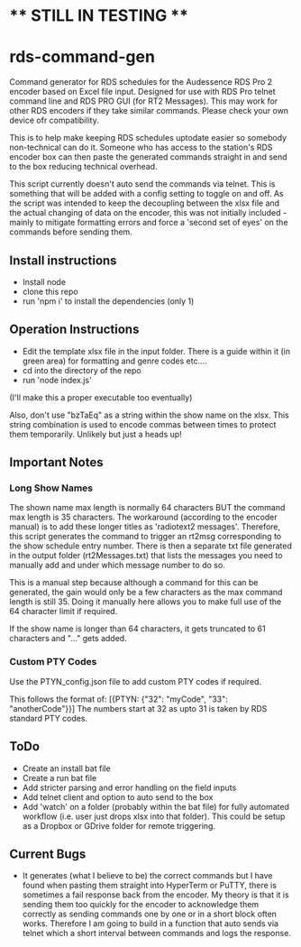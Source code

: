 # ** STILL IN TESTING **

# rds-command-gen

Command generator for RDS schedules for the Audessence RDS Pro 2 encoder based on Excel file input. Designed for use with RDS Pro telnet command line and RDS PRO GUI (for RT2 Messages). This may work for other RDS encoders if they take similar commands. Please check your own device ofr compatibility.

This is to help make keeping RDS schedules uptodate easier so somebody non-technical can do it. Someone who has access to the station's RDS encoder box can then paste the generated commands straight in and send to the box reducing technical overhead.

This script currently doesn't auto send the commands via telnet. This is something that will be added with a config setting to toggle on and off. As the script was intended to keep the decoupling between the xlsx file and the actual changing of data on the encoder, this was not initially included - mainly to mitigate formatting errors and force a 'second set of eyes' on the commands before sending them.

## Install instructions

- Install node
- clone this repo
- run 'npm i' to install the dependencies (only 1)

## Operation Instructions

- Edit the template xlsx file in the input folder. There is a guide within it (in green area) for formatting and genre codes etc....
- cd into the directory of the repo
- run 'node index.js'

(I'll make this a proper executable too eventually)

Also, don't use "bzTaEq" as a string within the show name on the xlsx. This string combination is used to encode commas between times to protect them temporarily. Unlikely but just a heads up!

## Important Notes

### Long Show Names

The shown name max length is normally 64 characters BUT the command max length is 35 characters. The workaround (according to the encoder manual) is to add these longer titles as 'radiotext2 messages'. Therefore, this script generates the command to trigger an rt2msg corresponding to the show schedule entry number. There is then a separate txt file generated in the output folder (rt2Messages.txt) that lists the messages you need to manually add and under which message number to do so.

This is a manual step because although a command for this can be generated, the gain would only be a few characters as the max command length is still 35. Doing it manually here allows you to make full use of the 64 character limit if required.

If the show name is longer than 64 characters, it gets truncated to 61 characters and "..." gets added.

### Custom PTY Codes

Use the PTYN_config.json file to add custom PTY codes if required.

This follows the format of:
[{PTYN: {"32": "myCode", "33": "anotherCode"}}]
The numbers start at 32 as upto 31 is taken by RDS standard PTY codes.

## ToDo

- Create an install bat file
- Create a run bat file
- Add stricter parsing and error handling on the field inputs
- Add telnet client and option to auto send to the box
- Add 'watch' on a folder (probably within the bat file) for fully automated workflow (i.e. user just drops xlsx into that folder). This could be setup as a Dropbox or GDrive folder for remote triggering.

## Current Bugs

- It generates (what I believe to be) the correct commands but I have found when pasting them straight into HyperTerm or PuTTY, there is sometimes a fail response back from the encoder. My theory is that it is sending them too quickly for the encoder to acknowledge them correctly as sending commands one by one or in a short block often works. Therefore I am going to build in a function that auto sends via telnet which a short interval between commands and logs the response.
